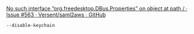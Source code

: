 [No such interface “org.freedesktop.DBus.Properties” on object at path / · Issue #563 · Versent/saml2aws · GitHub](https://github.com/Versent/saml2aws/issues/563)

    --disable-keychain